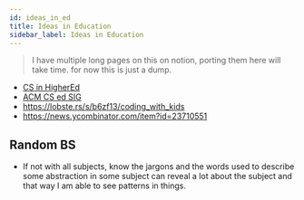 ```yaml
---
id: ideas_in_ed
title: Ideas in Education
sidebar_label: Ideas in Education
---
```


> I have multiple long pages on this on notion, porting them here will take time. for now this is just a dump.

- [CS in HigherEd](/pdf/cshed.pdf)
- [ACM CS ed SIG](https://sigcse.org/sigcse/)
- https://lobste.rs/s/b6zf13/coding_with_kids
- https://news.ycombinator.com/item?id=23710551

## Random BS

- If not with all subjects, know the jargons and the words used to describe some abstraction in some subject can reveal a lot about the subject and that way I am able to see patterns in things.
